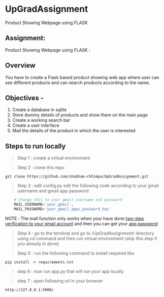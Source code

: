 # UpGradAssignment
Product Showing Webpage using FLASK

## Assignment:
Product Showing Webpage using FLASK :

## Overview
You have to create a Flask based product showing web app where user can see different products and can search products according to the name.

## Objectives -
1. Create a database in sqlite
2. Store dummy details of products and show them on the main page
3. Create a working search bar
4. Create a user interface
5. Mail the details of the product in which the user is interested

## Steps to run locally

> Step 1 : create a virtual environment

> Step 2 : clone this repo
```
git clone https://github.com/shubham-chhimpa/UpGradAssignment.git
```
> Step 3 : edit config.py
 edit the following code according to your gmail username and gmail app password 

```python
    # change this to your gmail username and password
    MAIL_USERNAME='your_gmail',
    MAIL_PASSWORD='your_gmail_apps_password_key'
```

NOTE : The mail function only works when your have done [two-step verification to your gmail account](https://support.google.com/accounts/answer/185839?co=GENIE.Platform%3DDesktop&hl=en) and then you can get your [app password](https://myaccount.google.com/apppasswords
)

> Step 4 : go to the terminal and go to /UpGradAssignment/ directory using cd command and then run virtual environment
(skip this step if you already in done)

> Step 5 : run the following command to install required libs

```
pip install -r requirements.txt

```
> step 6 : now run app.py that will run your app locally

> step 7 : open following url in your browser
```
http://127.0.0.1:5000/
```

